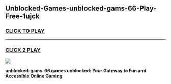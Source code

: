 
## Unblocked-Games-unblocked-gams-66-Play-Free-1ujck
<h3>
<a href="https://premium76.site?title=unblocked-gams-66&ref=20A">CLICK TO PLAY</a></h3>
<hr>

<h3>
<a href="https://premium76.site?title=unblocked-gams-66&ref=20A">CLICK 2 PLAY</a>
  
</h3>

<a href="https://premium76.site?title=unblocked-gams-66&ref=20A"><img src="https://clearcache.store/games.png"></a>


**unblocked-gams-66 games unblocked: Your Gateway to Fun and Accessible Online Gaming**
